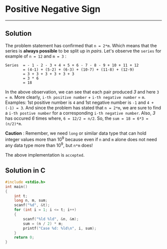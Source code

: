 # Positive Negative Sign #
---
## Solution

The problem statement has confirmed that `n = 2*m`. Which means that the series is __always possible__ to be split up in _pairs_. Let's observe the `series` for example of `n = 12` and `m = 3` :
```
Series  = - 1 - 2 - 3 + 4 + 5 + 6 - 7 - 8 - 9 + 10 + 11 + 12
        = (4-1) + (5-2) + (6-3) + (10-7) + (11-8) + (12-9)
        = 3 + 3 + 3 + 3 + 3 + 3
        = 3 * 6
        = 18
```
In the above observation, we can see that each pair produced _3_ and here `3 = m`. More clearly, `i-th positive number` + `i-th negative number` = `m`. Examples: 1st positive number is `4` and 1st negative number is `-1` and `4 + (-1) = 3`. And since the problem has stated that `n = 2*m`, we are sure to find a `i-th postive number` for a corresponding `i-th negative number`. Also, _3_ has occured _6_ times where, `6 = 12/2 = n/2`. So, the `sum = 18 = 6*3 = (n/2)*m`.

__Caution__ : Remember, we need `long` or similar data type that can hold integer values more than 10<sup>9</sup> because even if `n` and `m` alone does not need any data type more than 10<sup>9</sup>, but `n*m` does!

The above implementation is `accepted`.

## Solution in C

```c
#include <stdio.h>
int main()
{
    int t;
    long n, m, sum;
    scanf("%d", &t);
    for (int i = 1; i <= t; i++)
    {
        scanf("%ld %ld", &n, &m);
        sum = (n / 2) * m;
        printf("Case %d: %ld\n", i, sum);
    }
    return 0;
}
```